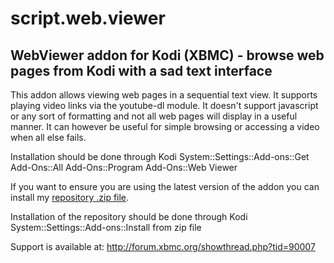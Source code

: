 script.web.viewer
=================

WebViewer addon for Kodi (XBMC) - browse web pages from Kodi with a sad text interface
-------------------------------------------------------------------------------
This addon allows viewing web pages in a sequential text view. It supports playing video links via the youtube-dl module.
It doesn't support javascript or any sort of formatting and not all web pages will display in a useful manner.
It can however be useful for simple browsing or accessing a video when all else fails.

Installation should be done through Kodi System::Settings::Add-ons::Get Add-Ons::All Add-Ons::Program Add-Ons::Web Viewer

If you want to ensure you are using the latest version of the addon you can install my [repository .zip file](http://ruuks-repo.googlecode.com/files/ruuk.addon.repository-1.0.0.zip).

Installation of the repository should be done through Kodi System::Settings::Add-ons::Install from zip file

Support is available at: http://forum.xbmc.org/showthread.php?tid=90007
